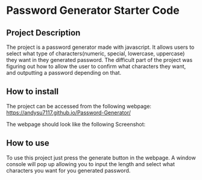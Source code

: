 # Password Generator Starter Code

## Project Description
The project is a password generator made with javascript. It allows users to select what type of characters(numeric, special, lowercase, uppercase) they want in they generated password. The difficult part of the project was figuring out how to allow the user to confirm what characters they want, and outputting a password depending on that.

## How to install
The project can be accessed from the following webpage: https://andysu7117.github.io/Password-Generator/

The webpage should look like the following Screenshot:

## How to use
To use this project just press the generate button in the webpage. A window console will pop up allowing you to input the length and select what characters you want for you generated password.
